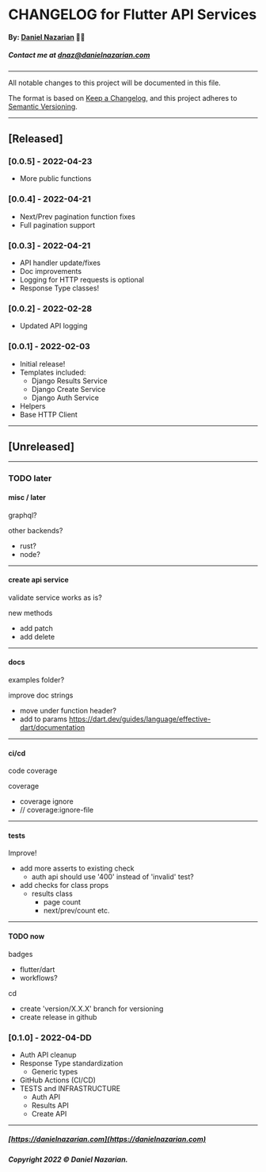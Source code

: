 # CHANGELOG for Flutter API Services
#### By: [Daniel Nazarian](https://danielnazarian) 🐧👹
##### Contact me at <dnaz@danielnazarian.com>

-------------------------------------------------------

All notable changes to this project will be documented in this file.

The format is based on [Keep a Changelog](https://keepachangelog.com/en/1.0.0/),
and this project adheres to [Semantic Versioning](https://semver.org/spec/v2.0.0.html).


-------------------------------------------------------

## [Released]

### [0.0.5] - 2022-04-23
- More public functions


### [0.0.4] - 2022-04-21
- Next/Prev pagination function fixes
- Full pagination support


### [0.0.3] - 2022-04-21
- API handler update/fixes
- Doc improvements
- Logging for HTTP requests is optional
- Response Type classes!


### [0.0.2] - 2022-02-28
- Updated API logging


### [0.0.1] - 2022-02-03
- Initial release!
- Templates included:
  - Django Results Service
  - Django Create Service
  - Django Auth Service
- Helpers
- Base HTTP Client



-------------------------------------------------------

## [Unreleased]

-------------------------------------------------------
### TODO later

#### misc / later

graphql?

other backends?
- rust?
- node?

------

#### create api service

validate service works as is?

new methods
- add patch
- add delete

------

#### docs

examples folder?


improve doc strings
- move under function header?
- add to params https://dart.dev/guides/language/effective-dart/documentation

------

#### ci/cd


code coverage

coverage
- coverage ignore
- // coverage:ignore-file

------

#### tests

Improve!
- add more asserts to existing check
  - auth api should use '400' instead of 'invalid' test?
- add checks for class props
  - results class
    - page count
    - next/prev/count etc.

------

#### TODO now

badges
- flutter/dart
- workflows?


cd
- create 'version/X.X.X' branch for versioning
- create release in github



### [0.1.0] - 2022-04-DD
- Auth API cleanup
- Response Type standardization
  - Generic types
- GitHub Actions (CI/CD)
- TESTS and INFRASTRUCTURE
  - Auth API
  - Results API
  - Create API

-------------------------------------------------------

##### [https://danielnazarian.com](https://danielnazarian.com)
##### Copyright 2022 © Daniel Nazarian.
